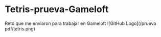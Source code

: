 # Tetris-prueva-Gameloft
Reto que me enviaron para trabajar en Gameloft
![GitHub Logo](/prueva pdf/tetris.png)
